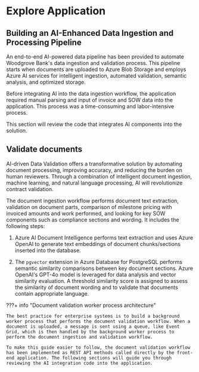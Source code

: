# Explore Application 

## Building an AI-Enhanced Data Ingestion and Processing Pipeline

An end-to-end AI-powered data pipeline has been provided to automate Woodgrove Bank's data ingestion and validation process. This pipeline starts when documents are uploaded to Azure Blob Storage and employs Azure AI services for intelligent ingestion, automated validation, semantic analysis, and optimized storage.

Before integrating AI into the data ingestion workflow, the application required manual parsing and input of invoice and SOW data into the application. This process was a time-consuming and labor-intensive process.

This section will review the code that integrates AI components into the solution.

## Validate documents

AI-driven Data Validation offers a transformative solution by automating document processing, improving accuracy, and reducing the burden on human reviewers. Through a combination of intelligent document ingestion, machine learning, and natural language processing, AI will revolutionize contract validation.

The document ingestion workflow performs document text extraction, validation on document parts, comparison of milestone pricing with invoiced amounts and work performed, and looking for key SOW components such as compliance sections and wording. It includes the following steps:

1. Azure AI Document Intelligence performs text extraction and uses Azure OpenAI to generate text embeddings of document chunks/sections inserted into the database.

2. The `pgvector` extension in Azure Database for PostgreSQL performs semantic similarity comparisons between key document sections. Azure OpenAI's GPT-4o model is leveraged for data analysis and vector similarity evaluation. A threshold similarity score is assigned to assess the similarity of document wording and to validate that documents contain appropriate language.

???+ info "Document validation worker process architecture"

    The best practice for enterprise systems is to build a background worker process that performs the document validation workflow. When a document is uploaded, a message is sent using a queue, like Event Grid, which is then handled by the background worker process to perform the document ingestion and validation workflow.

    To make this guide easier to follow, the document validation workflow has been implemented as REST API methods called directly by the front-end application. The following sections will guide you through reviewing the AI integration code into the application.
